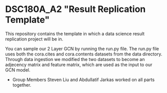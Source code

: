# DSC180A_A2 "Result Replication Template"

This repository contains the template in which a data science result replication project will be in.

You can sample our 2 Layer GCN by running the run.py file. The run.py file uses both the cora.cites and cora.contents datasets from the data directory. Through data ingestion
we modified the two datasets to become an adjecency matrix and feature matrix, which are used as the input to our GCN model.

* Group Members Steven Liu and Abdullatif Jarkas worked on all parts together.
